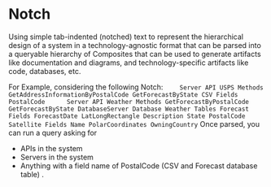 # Notch
Using simple tab-indented (notched) text to represent the hierarchical design of a system in a technology-agnostic format that can be parsed into a queryable hierarchy of Composites that can be used to generate artifacts like documentation and diagrams, and technology-specific artifacts like code, databases, etc.

For Example, considering the following Notch:
`    
Server
  API
    USPS
      Methods
        GetAddressInformationByPostalCode
        GetForecastByState
  CSV
    Fields
      PostalCode     
Server
  API
    Weather
      Methods
        GetForecastByPostalCode
        GetForecastByState
DatabaseServer
  Database
    Weather
      Tables
        Forecast
          Fields
            ForecastDate
            LatLongRectangle
            Description
            State
            PostalCode
        Satellite
          Fields
            Name
            PolarCoordinates
            OwningCountry
`
Once parsed, you can run a query asking for  
- APIs in the system
- Servers in the system 
- Anything with a field name of PostalCode (CSV and Forecast database table)
.
